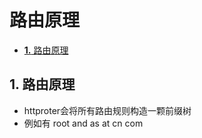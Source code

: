 # 路由原理

* [**1.** 路由原理](lu-you-yuan-li.md#路由原理)

## 1. 路由原理 <a id="&#x8DEF;&#x7531;&#x539F;&#x7406;"></a>

* httproter会将所有路由规则构造一颗前缀树
* 例如有 root and as at cn com

